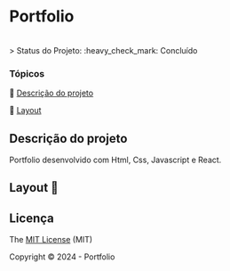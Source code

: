 <h1>Portfolio</h1> 

<p align="center">
  <link rel="stylesheet" type='text/css' href="https://cdn.jsdelivr.net/gh/devicons/devicon@latest/devicon.min.css" />
</p>

<br />
> Status do Projeto: :heavy_check_mark: Concluído

### Tópicos 

:small_blue_diamond: [Descrição do projeto](#descrição-do-projeto)

:small_blue_diamond: [Layout](#layout)

## Descrição do projeto 

<p align="justify">
  Portfolio desenvolvido com Html, Css, Javascript e React.
</p>

## Layout :dash:

## Licença 

The [MIT License]() (MIT)

Copyright :copyright: 2024 - Portfolio
